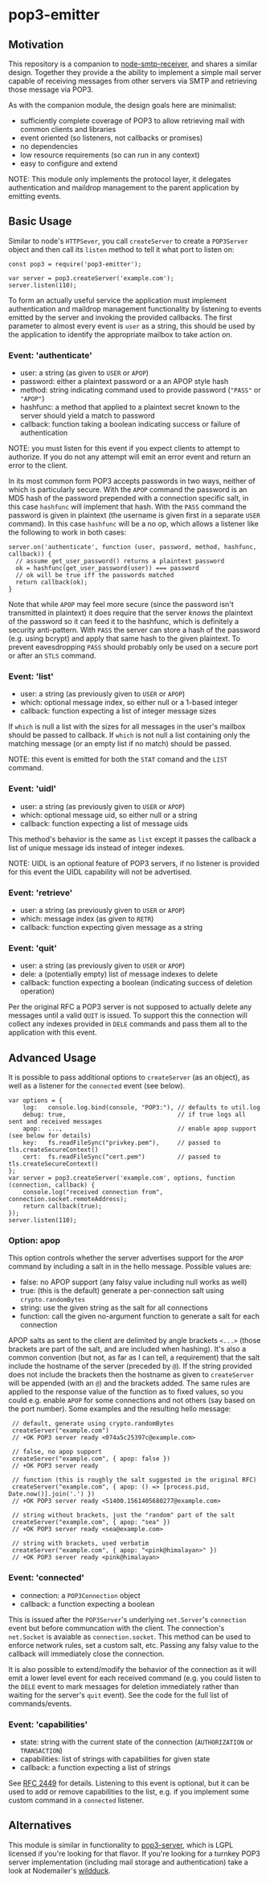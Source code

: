 # pop3-emitter

## Motivation

This repository is a companion to [node-smtp-receiver](//github.com/femto113/node-smtp-receiver),
and shares a similar design.  Together they provide a the ability to implement a
simple mail server capable of receiving messages from other servers via SMTP and
retrieving those message via POP3.

As with the companion module, the design goals here are minimalist:

- sufficiently complete coverage of POP3 to allow retrieving mail with common clients and libraries
- event oriented (so listeners, not callbacks or promises)
- no dependencies
- low resource requirements (so can run in any context)
- easy to configure and extend

NOTE: This module only implements the protocol layer, it delegates authentication and maildrop
management to the parent application by emitting events.

## Basic Usage

Similar to node's `HTTPSever`, you call `createServer` to create a `POP3Server` object and then call
its `listen` method to tell it what port to listen on:

    const pop3 = require('pop3-emitter');

    var server = pop3.createServer('example.com');
    server.listen(110);

To form an actually useful service the application must implement authentication and maildrop 
management functionality by listening to events emitted by the server and invoking the provided
callbacks.  The first parameter to almost every event is `user` as a string, this should be used
by the application to identify the appropriate mailbox to take action on.

### Event: 'authenticate'

- user: a string (as given to `USER` or `APOP`)
- password: either a plaintext password or a an APOP style hash
- method: string indicating command used to provide password (`"PASS"` or `"APOP"`)
- hashfunc: a method that applied to a plaintext secret known to the server should yield a match to password
- callback: function taking a boolean indicating success or failure of authentication

NOTE: you must listen for this event if you expect clients to attempt to 
authorize.  If you do not any attempt will emit an error event and return
an error to the client.

In its most common form POP3 accepts passwords in two ways, neither of which is
particularly secure.  With the `APOP` command the password is an MD5 hash of the
password prepended with a connection specific salt, in this case `hashfunc` will
implement that hash.  With the `PASS` command the password is given in plaintext
(the username is given first in a separate `USER` command). In this case `hashfunc`
will be a no op, which allows a listener like the following to work in both cases:

    server.on('authenticate', function (user, password, method, hashfunc, callback)) {
      // assume get_user_password() returns a plaintext password
      ok = hashfunc(get_user_password(user)) === password
      // ok will be true iff the passwords matched
      return callback(ok);
    }

Note that while `APOP` may feel more secure (since the password isn't transmitted
in plaintext) it does require that the server *knows* the plaintext of the password
so it can feed it to the hashfunc, which is definitely a security anti-pattern.
With `PASS` the server can store a hash of the password (e.g. using bcrypt) and
apply that same hash to the given plaintext.  To prevent eavesdropping `PASS`
should probably only be used on a secure port or after an `STLS` command.

### Event: 'list'

- user: a string (as previously given to `USER` or `APOP`)
- which: optional message index, so either null or a 1-based integer
- callback: function expecting a list of integer message sizes

If `which` is null a list with the sizes for all messages in the user's mailbox
should be passed to callback.  If `which` is not null a list containing only
the matching message (or an empty list if no match) should be passed.

NOTE: this event is emitted for both the `STAT` comand and the `LIST` command.

### Event: 'uidl'

- user: a string (as previously given to `USER` or `APOP`)
- which: optional message uid, so either null or a string
- callback: function expecting a list of message uids

This method's behavior is the same as `list` except it passes the callback
a list of unique message ids instead of integer indexes. 

NOTE: UIDL is an optional feature of POP3 servers, if no listener is provided
for this event the UIDL capability will not be advertised.

### Event: 'retrieve'

- user: a string (as previously given to `USER` or `APOP`)
- which: message index (as given to `RETR`)
- callback: function expecting given message as a string

### Event: 'quit'

- user: a string (as previously given to `USER` or `APOP`)
- dele: a (potentially empty) list of message indexes to delete
- callback: function expecting a boolean (indicating success of deletion operation)

Per the original RFC a POP3 server is not supposed to actually
delete any messages until a valid `QUIT` is issued.  To support this
the connection will collect any indexes provided in `DELE` commands
and pass them all to the application with this event.

## Advanced Usage

It is possible to pass additional options to `createServer` (as an object),
as well as a listener for the `connected` event (see below).

    var options = {
        log:   console.log.bind(console, "POP3:"), // defaults to util.log
        debug: true,                               // if true logs all sent and received messages
        apop:  ...,                                // enable apop support (see below for details)
        key:   fs.readFileSync("privkey.pem"),     // passed to tls.createSecureContext()
        cert:  fs.readFileSync("cert.pem")         // passed to tls.createSecureContext()
    };
    var server = pop3.createServer('example.com', options, function (connection, callback) {
        console.log("received connection from", connection.socket.remoteAddress);
        return callback(true);
    });
    server.listen(110);

### Option: apop

This option controls whether the server advertises support for the `APOP` command by
including a salt in in the hello message.  Possible values are:

- false:    no APOP support (any falsy value including null works as well)
- true:     (this is the default) generate a per-connection salt using `crypto.randomBytes`
- string:   use the given string as the salt for all connections
- function: call the given no-argument function to generate a salt for each connection

APOP salts as sent to the client are delimited by angle brackets `<...>` (those brackets
are part of the salt, and are included when hashing).  It's also a common convention
(but not, as far as I can tell, a requirement) that the salt include the hostname of
the server (preceded by `@`).  If the string provided does not include the brackets
then the hostname as given to `createServer` will be appended (with an `@`) and the
brackets added.  The same rules are applied to the response value of the function as
to fixed values, so you could e.g. enable `APOP` for some connections and not others
(say based on the port number).  Some examples and the resulting hello message:

     // default, generate using crypto.randomBytes
     createServer("example.com")
     // +OK POP3 server ready <074a5c25397c@example.com>

     // false, no apop support
     createServer("example.com", { apop: false })
     // +OK POP3 server ready

     // function (this is roughly the salt suggested in the original RFC)
     createServer("example.com", { apop: () => [process.pid, Date.now()].join('.') })
     // +OK POP3 server ready <51400.1561405680277@example.com>

     // string without brackets, just the "random" part of the salt
     createServer("example.com", { apop: "sea" })
     // +OK POP3 server ready <sea@example.com>

     // string with brackets, used verbatim
     createServer("example.com", { apop: "<pink@himalayan>" })
     // +OK POP3 server ready <pink@himalayan>

### Event: 'connected'

- connection: a `POP3Connection` object
- callback: a function expecting a boolean

This is issued after the `POP3Server`'s underlying `net.Server`'s `connection` event but before
communcation with the client.  The connection's `net.Socket` is avaiable as `connection.socket`.
This method can be used to enforce network rules, set a custom salt, etc.  Passing any
falsy value to the callback will immediately close the connection.

It is also possible to extend/modify the behavior of the connection as it will emit a 
lower level event for each received command (e.g. you could listen to the `DELE` event
to mark messages for deletion immediately rather than waiting for the server's `quit`
event).  See the code for the full list of commands/events.

### Event: 'capabilities'

- state: string with the current state of the connection (`AUTHORIZATION` or `TRANSACTION`)
- capabilities: list of strings with capabilities for given state
- callback: a function expecting a list of strings

See [RFC 2449](https://tools.ietf.org/html/rfc2449.html#section-5) for details.
Listening to this event is optional, but it can be used to add or remove capabilities
to the list, e.g. if you implement some custom command in a `connected` listener.

## Alternatives

This module is similar in functionality to [pop3-server](//github.com/marook/pop3-server),
which is LGPL licensed if you're looking for that flavor.  If you're looking for 
a turnkey POP3 server implementation (including mail storage and authentication) 
take a look at Nodemailer's [wildduck](//github.com/nodemailer/wildduck).
